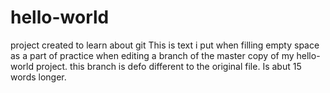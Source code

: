 # hello-world
project created to learn about git
This is text i put when filling empty space as a part of practice when editing a branch of the master copy of my hello-world project.
this branch is defo different to the original file. Is abut 15 words longer.
